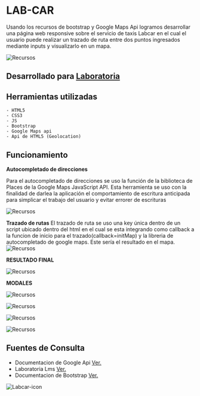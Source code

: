 # LAB-CAR

Usando los recursos de bootstrap y Google Maps Api logramos desarrollar una página web responsive sobre el servicio de taxis Labcar en el cual el usuario puede realizar un trazado de ruta entre dos puntos ingresados mediante inputs y visualizarlo en un mapa.

![Recursos](assets/images/1.png)

## Desarrollado para [Laboratoria](http://www.laboratoria.la/)

## Herramientas utilizadas
	- HTML5
	- CSS3
	- JS
	- Bootstrap
	- Google Maps api
	- Api de HTML5 (Geolocation)

## Funcionamiento

**Autocompletado de direcciones**

Para el autocompletado de direcciones se uso la función de la biblioteca de Places de la Google Maps JavaScript API. Esta herramienta se uso con la finalidad de darlea la aplicación el comportamiento de escritura anticipada para simplicar el trabajo del usuario y evitar errorer de escrituras

![Recursos](assets/images/autocompletado.png)

**Trazado de rutas**
El trazado de ruta se uso una key única dentro de un script ubicado dentro del html en el cual se esta integrando como callback a la funcion de inicio para el trazado(callback=initMap) y la libreria de autocompletado de google maps. Este sería el resultado en el mapa.
![Recursos](assets/images/trazado.png)


**RESULTADO FINAL**

![Recursos](assets/images/desktop.png)

**MODALES**

![Recursos](assets/images/modal-1.png)

![Recursos](assets/images/modal-2.png)

![Recursos](assets/images/modal-3.png)

![Recursos](assets/images/mobile.png)

## Fuentes de Consulta
 - Documentacion de Google Api [Ver.](https://developers.google.com/maps/documentation/?hl=es-419)
 - Laboratoria Lms [Ver.](https://lms.laboratoria.la/)
 - Documentacion de Bootstrap [Ver.](https://getbootstrap.com/docs/3.3/getting-started/)

  ![Labcar-icon](assets/images/logoForma.png)
